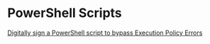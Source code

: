 # PowerShell Scripts

[Digitally sign a PowerShell script to bypass Execution Policy Errors](https://www.darkoperator.com/blog/2013/3/5/powershell-basics-execution-policy-part-1.html)  
